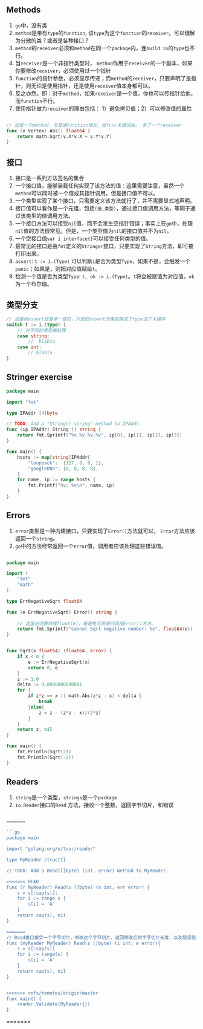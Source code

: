 ## Methods
1. `go`中，没有类
1. `method`是带有`type`的`function`, 该`type`为这个`function`的`receiver`。可以理解为分散的类？或者是各种接口？
1. `method`的`receiver`必须和`method`在同一个`package`内，连`build in`的`type`也不行。
1. 当`receiver`是一个非指针类型时， `method`作用于`receiver`的一个副本，如果你要修改`receiver`，必须使用过一个指针
1. `function`的指针参数，必须显示传递；而`method`的`receiver`，只要声明了是指针，则无论是使用指针，还是使用`receiver`值本身都可以。
1. 反之亦然。即：对于`method`，如果`receiver`是一个值，你也可以传指针给他，而`function`不行。
1. 使用指针做为`receiver`的理由包括： 1）避免拷贝值；2）可以修改值的属性

```go

// 这是一个method，与普通function相比，在func关键词后， 多了一个receiver
func (v Vertex) Abs() float64 {
    return math.Sqrt(v.X*v.X + v.Y*v.Y)
}

```

## 接口
1. 接口是一系列方法签名的集合
1. 一个接口值，能够装载任何实现了该方法的值：这里需要注意，虽然一个`method`可以同时被一个值或其指针调用，但是接口值不可以。
1. 一个类型实现了某个接口，只需要定义该方法就行了，并不需要显式地声明。
1. 接口值可以看作是一个元组，包括`(值,类型)`，通过接口值调用方法，等同于通过该类型的值调用方法。
1. 一个接口方法可以接受`nil`值，而不会发生空指针错误；事实上在`go`中，处理`nil`值的方法很常见。但是，一个类型值为`nil`的接口值并不为`nil`。
1. 一个空接口值`var i interface{}`可以接受任何类型的值。
1. 最常见的接口是由`fmt`定义的`Stringer`接口，只要实现了`String`方法，即可被打印出来。
1. `assert`: `t := i.(Type)` 可以判断`i`是否为类型`Type`，如果不是，会触发一个`panic`；如果是，则把对应值赋给`t`。
1. 检测一个值是否为类型`Type`: `t, ok := i.(Type)`。`t`将会被赋值为对应值，`ok`为一个布尔值。

## 类型分支
```go
// 这里和assert是基本一致的，只是把assert的类型换成了type这个关键字
switch t := i.(type) {
    // 对不同的类型做处理
    case string:
        //  blabla
    case int:
        // blabla
}

```

## Stringer exercise
```go
package main

import "fmt"

type IPAddr [4]byte

// TODO: Add a "String() string" method to IPAddr.
func (ip IPAddr) String () string {
	return fmt.Sprintf("%v.%v.%v.%v", ip[0], ip[1], ip[2], ip[3])
}

func main() {
	hosts := map[string]IPAddr{
		"loopback":  {127, 0, 0, 1},
		"googleDNS": {8, 8, 8, 8},
	}
	for name, ip := range hosts {
		fmt.Printf("%v: %v\n", name, ip)
	}
}

```

## Errors
1. `error`类型是一种内建接口，只要实现了`Error()`方法就可以， `Error`方法应该返回一个`string`。
1. `go`中的方法经常返回一个`error`值，调用者应该处理这些错误值。

```go

package main

import (
	"fmt"
	"math"
)

type ErrNegativeSqrt float64

func (e ErrNegativeSqrt) Error() string {
    
    // 这里必须要转成float(e)，是避免无限递归调用Error()方法。
	return fmt.Sprintf("cannot Sqrt negative number: %v", float64(e))
}


func Sqrt(x float64) (float64, error) {
	if x < 0 {
		e := ErrNegativeSqrt(x)
		return 0, e
	}
	z := 1.0
	delta := 0.0000000000001
	for {
		if z*z == x || math.Abs(z*z - x) < delta {
			break
		}else{
			z = z - (z*z - x)/(2*z)
		}
	}
	return z, nil
}

func main() {
	fmt.Println(Sqrt(2))
	fmt.Println(Sqrt(-2))
}

```

## Readers
1. `string`是一个类型，`strings`是一个`package`
1. `io.Reader`接口的`Read` 方法，接收一个整数，返回字节切片，和错误

```go

=======

```go
package main

import "golang.org/x/tour/reader"

type MyReader struct{}

// TODO: Add a Read([]byte) (int, error) method to MyReader.

<<<<<<< HEAD
func (r MyReader) Read(s []byte) (n int, err error) {
	s = s[:cap(s)];
    for i := range s {
        s[i] = 'A'
    }
    return cap(s), nil
}

=======
// Read接口接受一个字节切片，修改这个字节切片，返回修改后的字节切片长度，以及错误信息
func (myReader MyReader) Read(s []byte) (i int, e error){
	s = s[:cap(s)]
	for i := range(s) {
		s[i] = 'A'
	}
	return cap(s), nil
}


>>>>>>> refs/remotes/origin/master
func main() {
	reader.Validate(MyReader{})
}


```
=======
```
